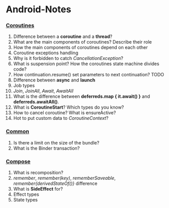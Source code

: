 # Android-Notes

### [Coroutines](src/coroutines/CoroutinesQuestions.md)

1) Difference between a **coroutine** and a **thread**?
2) What are the main components of coroutines? Describe their role
3) How the main components of coroutines depend on each other
4) Coroutine exceptions handling
5) Why is it forbidden to catch *CancellationException*?
6) What is suspension point? How the coroutines state machine divides code?
7) How continuation.resume() set parameters to next continuation? TODO
8) Difference between **async** and **launch**
9) Job types
10) *Join*, *JoinAll*, *Await*, *AwaitAll*
11) What is the difference between **deferreds.map { it.await() }** and **deferreds.awaitAll()**.
12) What is **CoroutineStart**? Which types do you know?
13) How to cancel coroutine? What is ensureActive?
14) Hot to put custom data to *CoroutineContext*?

### [Common](src/common_android/CommonAndroid.md)

1) Is there a limit on the size of the bundle?
2) What is the Binder transaction?

### [Compose](src/compose/ComposeQuestions.md)
1) What is recomposition?
2) *remember*, *remember(key)*, *rememberSaveable*, *remember{derivedStateOf()}* difference
3) What is **SideEffect** for?
4) Effect types
5) State types



